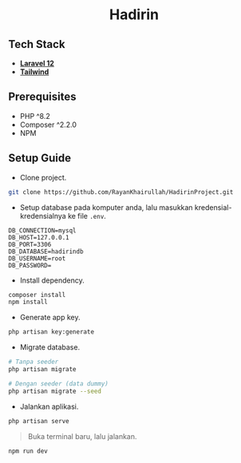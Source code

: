 <h1 align="center">Hadirin</h1>

## Tech Stack

- **[Laravel 12](https://laravel.com/)**
- **[Tailwind](https://tailwindcss.com/)**

## Prerequisites
- PHP ^8.2
- Composer ^2.2.0
- NPM

## Setup Guide

- Clone project.
```bash
git clone https://github.com/RayanKhairullah/HadirinProject.git
```
- Setup database pada komputer anda, lalu masukkan kredensial-kredensialnya ke file `.env`.
```
DB_CONNECTION=mysql
DB_HOST=127.0.0.1
DB_PORT=3306
DB_DATABASE=hadirindb
DB_USERNAME=root
DB_PASSWORD=
```
- Install dependency.
```bash
composer install
npm install
```
- Generate app key.
```bash
php artisan key:generate
```
- Migrate database.
```bash
# Tanpa seeder
php artisan migrate

# Dengan seeder (data dummy)
php artisan migrate --seed
```
- Jalankan aplikasi.
```bash
php artisan serve
```
> Buka terminal baru, lalu jalankan.
```bash
npm run dev
```
